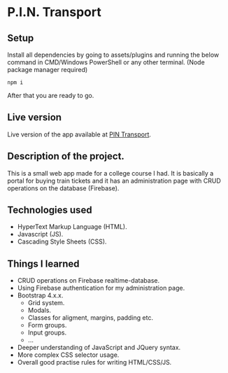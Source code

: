 # P.I.N. Transport
## Setup 
Install all dependencies by going to assets/plugins and running the below command in CMD/Windows PowerShell or any other terminal. (Node package manager required)
```
npm i
```
After that you are ready to go.
## Live version
Live version of the app available at [PIN Transport](https://mariosomodi.from.hr).
## Description of the project.
This is a small web app made for a college course I had. It is basically a portal for buying train tickets and it has an administration page with CRUD operations on the database (Firebase).
## Technologies used
* HyperText Markup Language (HTML).
* Javascript (JS).
* Cascading Style Sheets (CSS).
## Things I learned
* CRUD operations on Firebase realtime-database.
* Using Firebase authentication for my administration page.
* Bootstrap 4.x.x.
  * Grid system.
  * Modals.
  * Classes for aligment, margins, padding etc.
  * Form groups.
  * Input groups.
  * ...
* Deeper understanding of JavaScript and JQuery syntax.
* More complex CSS selector usage.
* Overall good practise rules for writing HTML/CSS/JS.
